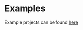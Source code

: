 Examples
========

Example projects can be found [here](https://github.com/topfreegames/pitaya-bot/tree/master/testing)
